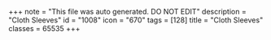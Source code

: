 +++
note = "This file was auto generated. DO NOT EDIT"
description = "Cloth Sleeves"
id = "1008"
icon = "670"
tags = [128]
title = "Cloth Sleeves"
classes = 65535
+++
